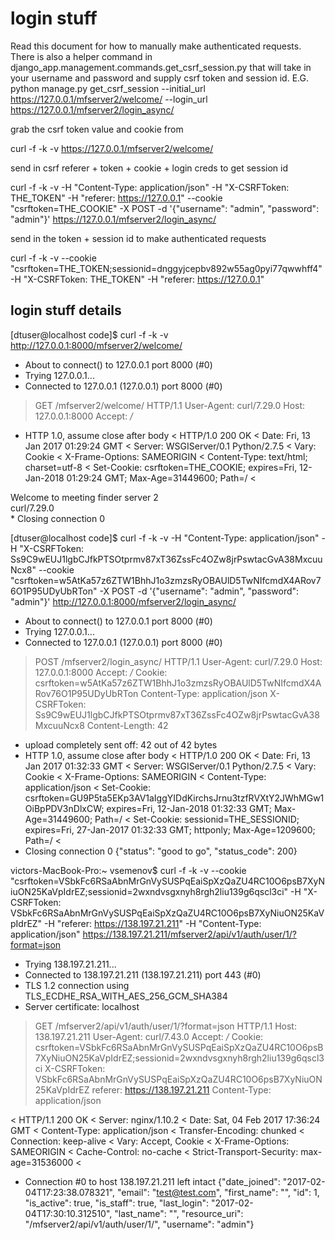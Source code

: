 # login stuff
Read this document for how to manually make authenticated requests. There is also a helper command in django_app.management.commands.get_csrf_session.py that will take in your username and password and supply csrf token and session id. E.G. 
python manage.py get_csrf_session --initial_url https://127.0.0.1/mfserver2/welcome/ --login_url https://127.0.0.1/mfserver2/login_async/


grab the csrf token value and cookie from

curl -f -k -v https://127.0.0.1/mfserver2/welcome/


send in csrf referer + token + cookie + login creds to get session id

curl -f -k -v -H "Content-Type: application/json" -H "X-CSRFToken: THE_TOKEN" -H "referer: https://127.0.0.1" --cookie "csrftoken=THE_COOKIE"  -X POST -d '{"username": "admin", "password": "admin"}' https://127.0.0.1/mfserver2/login_async/


send in the token + session id to make authenticated requests

curl -f -k -v --cookie "csrftoken=THE_TOKEN;sessionid=dnggyjcepbv892w55ag0pyi77qwwhff4" -H "X-CSRFToken: THE_TOKEN" -H "referer: https://127.0.0.1"



## login stuff details
[dtuser@localhost code]$ curl -f -k -v http://127.0.0.1:8000/mfserver2/welcome/
* About to connect() to 127.0.0.1 port 8000 (#0)
*   Trying 127.0.0.1...
* Connected to 127.0.0.1 (127.0.0.1) port 8000 (#0)
> GET /mfserver2/welcome/ HTTP/1.1
> User-Agent: curl/7.29.0
> Host: 127.0.0.1:8000
> Accept: */*
> 
* HTTP 1.0, assume close after body
< HTTP/1.0 200 OK
< Date: Fri, 13 Jan 2017 01:29:24 GMT
< Server: WSGIServer/0.1 Python/2.7.5
< Vary: Cookie
< X-Frame-Options: SAMEORIGIN
< Content-Type: text/html; charset=utf-8
< Set-Cookie:  csrftoken=THE_COOKIE; expires=Fri, 12-Jan-2018 01:29:24 GMT; Max-Age=31449600; Path=/
< 
<html>
<head>
    <title>MFServer2</title>
</head>
<body>
    <input type='hidden' name='csrfmiddlewaretoken' value='THE_TOKEN' />
    <div>Welcome to meeting finder server 2</div>
    <div>curl/7.29.0</div>
</body>
* Closing connection 0


[dtuser@localhost code]$ curl -f -k -v -H "Content-Type: application/json" -H "X-CSRFToken: Ss9C9wEUJ1lgbCJfkPTSOtprmv87xT36ZssFc4OZw8jrPswtacGvA38MxcuuNcx8" --cookie "csrftoken=w5AtKa57z6ZTW1BhhJ1o3zmzsRyOBAUlD5TwNIfcmdX4ARov76O1P95UDyUbRTon"  -X POST -d '{"username": "admin", "password": "admin"}' http://127.0.0.1:8000/mfserver2/login_async/
* About to connect() to 127.0.0.1 port 8000 (#0)
*   Trying 127.0.0.1...
* Connected to 127.0.0.1 (127.0.0.1) port 8000 (#0)
> POST /mfserver2/login_async/ HTTP/1.1
> User-Agent: curl/7.29.0
> Host: 127.0.0.1:8000
> Accept: */*
> Cookie: csrftoken=w5AtKa57z6ZTW1BhhJ1o3zmzsRyOBAUlD5TwNIfcmdX4ARov76O1P95UDyUbRTon
> Content-Type: application/json
> X-CSRFToken: Ss9C9wEUJ1lgbCJfkPTSOtprmv87xT36ZssFc4OZw8jrPswtacGvA38MxcuuNcx8
> Content-Length: 42
> 
* upload completely sent off: 42 out of 42 bytes
* HTTP 1.0, assume close after body
< HTTP/1.0 200 OK
< Date: Fri, 13 Jan 2017 01:32:33 GMT
< Server: WSGIServer/0.1 Python/2.7.5
< Vary: Cookie
< X-Frame-Options: SAMEORIGIN
< Content-Type: application/json
< Set-Cookie:  csrftoken=GU9P5ta5EKp3AV1aIggYIDdKirchsJrnu3tzfRVXtY2JWhMGw1OiBpPDV3nDlxCW; expires=Fri, 12-Jan-2018 01:32:33 GMT; Max-Age=31449600; Path=/
< Set-Cookie:  sessionid=THE_SESSIONID; expires=Fri, 27-Jan-2017 01:32:33 GMT; httponly; Max-Age=1209600; Path=/
< 
* Closing connection 0
{"status": "good to go", "status_code": 200}


victors-MacBook-Pro:~ vsemenov$ curl -f -k -v --cookie "csrftoken=VSbkFc6RSaAbnMrGnVySUSPqEaiSpXzQaZU4RC10O6psB7XyNiuON25KaVpIdrEZ;sessionid=2wxndvsgxnyh8rgh2liu139g6qscl3ci" -H "X-CSRFToken: VSbkFc6RSaAbnMrGnVySUSPqEaiSpXzQaZU4RC10O6psB7XyNiuON25KaVpIdrEZ" -H "referer: https://138.197.21.211" -H "Content-Type: application/json" https://138.197.21.211/mfserver2/api/v1/auth/user/1/?format=json
*   Trying 138.197.21.211...
* Connected to 138.197.21.211 (138.197.21.211) port 443 (#0)
* TLS 1.2 connection using TLS_ECDHE_RSA_WITH_AES_256_GCM_SHA384
* Server certificate: localhost
> GET /mfserver2/api/v1/auth/user/1/?format=json HTTP/1.1
> Host: 138.197.21.211
> User-Agent: curl/7.43.0
> Accept: */*
> Cookie: csrftoken=VSbkFc6RSaAbnMrGnVySUSPqEaiSpXzQaZU4RC10O6psB7XyNiuON25KaVpIdrEZ;sessionid=2wxndvsgxnyh8rgh2liu139g6qscl3ci
> X-CSRFToken: VSbkFc6RSaAbnMrGnVySUSPqEaiSpXzQaZU4RC10O6psB7XyNiuON25KaVpIdrEZ
> referer: https://138.197.21.211
> Content-Type: application/json
> 
< HTTP/1.1 200 OK
< Server: nginx/1.10.2
< Date: Sat, 04 Feb 2017 17:36:24 GMT
< Content-Type: application/json
< Transfer-Encoding: chunked
< Connection: keep-alive
< Vary: Accept, Cookie
< X-Frame-Options: SAMEORIGIN
< Cache-Control: no-cache
< Strict-Transport-Security: max-age=31536000
< 
* Connection #0 to host 138.197.21.211 left intact
{"date_joined": "2017-02-04T17:23:38.078321", "email": "test@test.com", "first_name": "", "id": 1, "is_active": true, "is_staff": true, "last_login": "2017-02-04T17:30:10.312510", "last_name": "", "resource_uri": "/mfserver2/api/v1/auth/user/1/", "username": "admin"}
